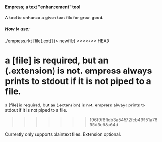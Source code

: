 #### Empress; a text "enhancement" tool
A tool to enhance a given text file for great good.

##### How to use:
./empress.rkt [file(.ext)] (> newfile)
<<<<<<< HEAD

a [file] is required, but an (.extension) is not. empress always prints to stdout if it is not piped to a file.
=======
	
a [file] is required, but an (.extension) is not. empress always prints to
stdout if it is not piped to a file.
>>>>>>> 196f9f8ffdb3a54572fcb49951a7655d5c68c64d

Currently only supports plaintext files. Extension optional.
